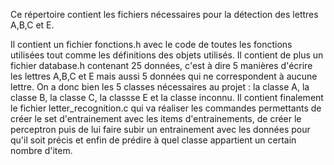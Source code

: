 Ce répertoire contient les fichiers nécessaires pour la détection des lettres A,B,C et E.
 
Il contient un fichier fonctions.h avec le code de toutes les fonctions utilisées tout comme les définitions des objets utilisés.
Il contient de plus un fichier database.h contenant 25 données, c'est à dire 5 manières d'écrire les lettres A,B,C et E mais aussi 5 données qui ne correspondent à aucune lettre. On a donc bien les 5 classes nécessaires au projet : la classe A, la classe B, la classe C, la classse E et la classe inconnu.
Il contient finalement le fichier letter_recognition.c qui va réaliser les commandes permettants de créer le set d'entrainement avec les items d'entrainements, de créer le perceptron puis de lui faire subir un entrainement avec les données pour qu'il soit précis et enfin de prédire à quel classe appartient un certain nombre d'item.

